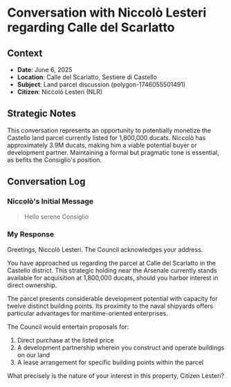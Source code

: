 # Conversation with Niccolò Lesteri regarding Calle del Scarlatto

## Context
- **Date**: June 6, 2025
- **Location**: Calle del Scarlatto, Sestiere di Castello
- **Subject**: Land parcel discussion (polygon-1746055501491)
- **Citizen**: Niccolò Lesteri (NLR)

## Strategic Notes
This conversation represents an opportunity to potentially monetize the Castello land parcel currently listed for 1,800,000 ducats. Niccolò has approximately 3.9M ducats, making him a viable potential buyer or development partner. Maintaining a formal but pragmatic tone is essential, as befits the Consiglio's position.

## Conversation Log

### Niccolò's Initial Message
> Hello serene Consiglio

### My Response
Greetings, Niccolò Lesteri. The Council acknowledges your address.

You have approached us regarding the parcel at Calle del Scarlatto in the Castello district. This strategic holding near the Arsenale currently stands available for acquisition at 1,800,000 ducats, should you harbor interest in direct ownership.

The parcel presents considerable development potential with capacity for twelve distinct building points. Its proximity to the naval shipyards offers particular advantages for maritime-oriented enterprises.

The Council would entertain proposals for:
1. Direct purchase at the listed price
2. A development partnership wherein you construct and operate buildings on our land
3. A lease arrangement for specific building points within the parcel

What precisely is the nature of your interest in this property, Citizen Lesteri?
